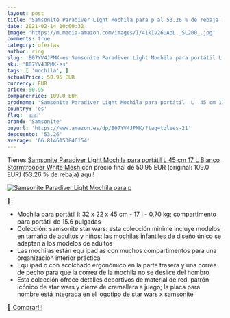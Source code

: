 ```yaml
---
layout: post
title: 'Samsonite Paradiver Light Mochila para p al 53.26 % de rebaja'
date: 2021-02-14 10:00:32
image: 'https://m.media-amazon.com/images/I/41kIv26UAoL._SL200_.jpg'
comments: true
category: ofertas
author: ring
slug: 'B07YV4JPMK-es Samsonite Paradiver Light Mochila para portátil L 45 cm 17...'
sku: 'B07YV4JPMK-es'
tags: [ 'mochila', ]
actualPrice: 50.95 EUR
currency: EUR
price: 50.95
comparePrice: 109.0 EUR
prodname: 'Samsonite Paradiver Light Mochila para portátil  L  45 cm 17 L   Blanco  Stormtrooper White Mesh '
country: 'es'
flag: '🇪🇸'
brand: 'Samsonite'
buyurl: 'https://www.amazon.es/dp/B07YV4JPMK/?tag=tolees-21'
descuento: '53.26'
average: '66.8146153846154'
---
```


Tienes [Samsonite Paradiver Light Mochila para portátil  L  45 cm 17 L   Blanco  Stormtrooper White Mesh ](https://www.amazon.es/dp/B07YV4JPMK/?tag=tolees-21) con precio final de  50.95 EUR (original: 109.0 EUR) (53.26 %  de rebaja) aqui!

[![Samsonite Paradiver Light Mochila para p](https://m.media-amazon.com/images/I/41kIv26UAoL._SL200_.jpg)](https://www.amazon.es/dp/B07YV4JPMK/?tag=tolees-21)

🔎:

- Mochila para portátil l: 32 x 22 x 45 cm - 17 l - 0,70 kg; compartimento para portátil de 15.6 pulgadas
- Colección: samsonite star wars: esta colección minime incluye modelos en tamaño de adultos y niños; las mochilas infantiles de diseño único se adaptan a los modelos de adultos
- Las mochilas están equ ipad as con muchos compartimentos para una organización interior práctica
- Equ ipad o con acolchado ergonómico en la parte trasera y una correa de pecho para que la correa de la mochila no se deslice del hombro
- Esta colección ofrece detalles deportivos de material de red, patrón icónico de star wars y cierre de cremallera a juego; la placa para nombre está integrada en el logotipo de star wars x samsonite

[🛒 Comprar!!!](https://www.amazon.es/dp/B07YV4JPMK/?tag=tolees-21)
